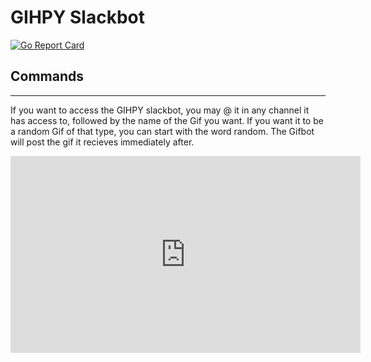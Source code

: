 # GIHPY Slackbot
[![Go Report Card](https://goreportcard.com/badge/github.com/spglancy/GIPHY-slackbot)](https://goreportcard.com/report/github.com/spglancy/GIPHY-slackbot)

## Commands
---
If you want to access the GIHPY slackbot, you may @ it in any channel it has access to, followed by the name of the Gif you want.  If you want it to be a random Gif of that type, you can start with the word random.  The Gifbot will post the gif it recieves immediately after.
<iframe width="560" height="315" src="https://www.youtube.com/embed/PHTYIJr4-80" frameborder="0" allow="accelerometer; autoplay; encrypted-media; gyroscope; picture-in-picture" allowfullscreen></iframe>